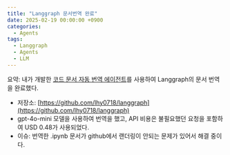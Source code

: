 ```yaml
---
title: "Langgraph 문서번역 완료"
date: 2025-02-19 00:00:00 +0900
categories:
  - Agents
tags:
  - Langgraph
  - Agents
  - LLM
---
```


요약: 내가 개발한 [코드 문서 자동 번역 에이전트](https://lhy0718.github.io/agents/Langgraph-Docs-translator/)를 사용하여 Langgraph의 문서 번역을 완료했다.

- 저장소: [https://github.com/lhy0718/langgraph](https://github.com/lhy0718/langgraph)
- gpt-4o-mini 모델을 사용하여 번역을 했고, API 비용은 불필요했던 요청을 포함하여 USD 0.48가 사용되었다.
- 이슈: 번역한 .ipynb 문서가 github에서 랜더링이 안되는 문제가 있어서 해결 중이다.
